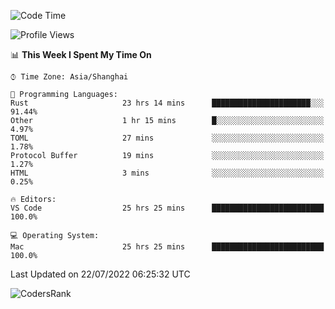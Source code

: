 <!--START_SECTION:waka-->
![Code Time](http://img.shields.io/badge/Code%20Time-1%2C524%20hrs%2039%20mins-blue)

![Profile Views](http://img.shields.io/badge/Profile%20Views-19-blue)

📊 **This Week I Spent My Time On** 

```text
⌚︎ Time Zone: Asia/Shanghai

💬 Programming Languages: 
Rust                     23 hrs 14 mins      ██████████████████████░░░   91.44% 
Other                    1 hr 15 mins        █░░░░░░░░░░░░░░░░░░░░░░░░   4.97% 
TOML                     27 mins             ░░░░░░░░░░░░░░░░░░░░░░░░░   1.78% 
Protocol Buffer          19 mins             ░░░░░░░░░░░░░░░░░░░░░░░░░   1.27% 
HTML                     3 mins              ░░░░░░░░░░░░░░░░░░░░░░░░░   0.25%

🔥 Editors: 
VS Code                  25 hrs 25 mins      █████████████████████████   100.0%

💻 Operating System: 
Mac                      25 hrs 25 mins      █████████████████████████   100.0%

```


 Last Updated on 22/07/2022 06:25:32 UTC
<!--END_SECTION:waka-->

![CodersRank](https://cr-skills-chart-widget.azurewebsites.net/api/api?username=BugenZhao&padding=16&tooltip=true&branding=false&sort-by-score=true&skills=Rust%2C%20Swift%2C%20C%2C%20TypeScript%2C%20Java%2C%20Go%2C%20Dart%2C%20C%2B%2B%2C%20Python%2C%20Assembly%2C%20Shell%2C%20Kotlin)

